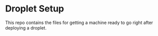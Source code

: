 # Droplet Setup

This repo contains the files for getting a machine ready to go right after
deploying a droplet.
